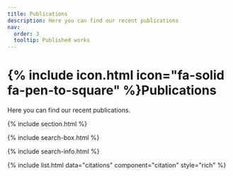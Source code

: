 ```yaml
---
title: Publications
description: Here you can find our recent publications
nav:
  order: 3
  tooltip: Published works
---
```


# {% include icon.html icon="fa-solid fa-pen-to-square" %}Publications

Here you can find our recent publications.

{% include section.html %}

<!-- ## Selected

{% include citation.html lookup="doi:10.15252/msb.20178124" style="rich" %}

{% include section.html %} -->


<!-- ## All -->

{% include search-box.html %}

{% include search-info.html %}

{% include list.html data="citations" component="citation" style="rich" %}